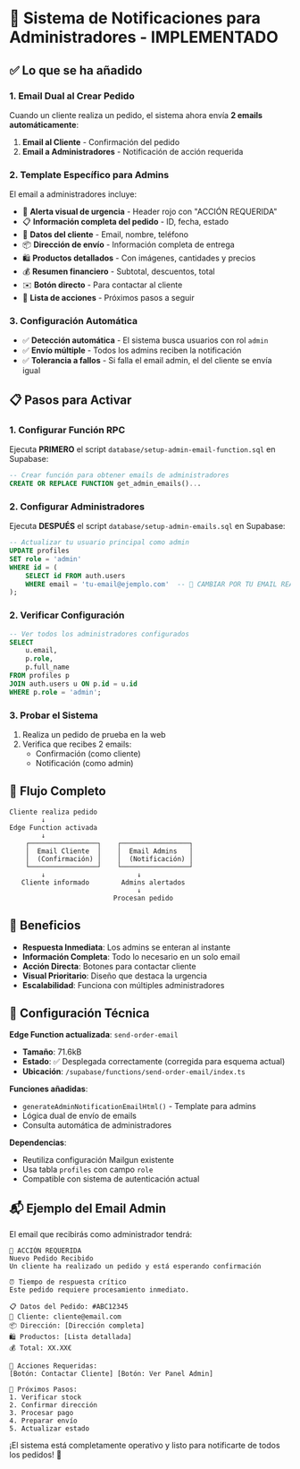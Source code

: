 # 🚨 Sistema de Notificaciones para Administradores - IMPLEMENTADO

## ✅ Lo que se ha añadido

### **1. Email Dual al Crear Pedido**
Cuando un cliente realiza un pedido, el sistema ahora envía **2 emails automáticamente**:

1. **Email al Cliente** - Confirmación del pedido
2. **Email a Administradores** - Notificación de acción requerida

### **2. Template Específico para Admins**
El email a administradores incluye:

- 🚨 **Alerta visual de urgencia** - Header rojo con "ACCIÓN REQUERIDA"
- 📋 **Información completa del pedido** - ID, fecha, estado
- 👤 **Datos del cliente** - Email, nombre, teléfono
- 📦 **Dirección de envío** - Información completa de entrega
- 🛍️ **Productos detallados** - Con imágenes, cantidades y precios
- 💰 **Resumen financiero** - Subtotal, descuentos, total
- ✉️ **Botón directo** - Para contactar al cliente
- 📝 **Lista de acciones** - Próximos pasos a seguir

### **3. Configuración Automática**
- ✅ **Detección automática** - El sistema busca usuarios con rol `admin`
- ✅ **Envío múltiple** - Todos los admins reciben la notificación
- ✅ **Tolerancia a fallos** - Si falla el email admin, el del cliente se envía igual

## 📋 Pasos para Activar

### **1. Configurar Función RPC**
Ejecuta **PRIMERO** el script `database/setup-admin-email-function.sql` en Supabase:

```sql
-- Crear función para obtener emails de administradores
CREATE OR REPLACE FUNCTION get_admin_emails()...
```

### **2. Configurar Administradores**
Ejecuta **DESPUÉS** el script `database/setup-admin-emails.sql` en Supabase:

```sql
-- Actualizar tu usuario principal como admin
UPDATE profiles 
SET role = 'admin' 
WHERE id = (
    SELECT id FROM auth.users 
    WHERE email = 'tu-email@ejemplo.com'  -- 🔴 CAMBIAR POR TU EMAIL REAL
);
```

### **2. Verificar Configuración**
```sql
-- Ver todos los administradores configurados
SELECT 
    u.email, 
    p.role,
    p.full_name
FROM profiles p
JOIN auth.users u ON p.id = u.id
WHERE p.role = 'admin';
```

### **3. Probar el Sistema**
1. Realiza un pedido de prueba en la web
2. Verifica que recibes 2 emails:
   - Confirmación (como cliente)
   - Notificación (como admin)

## 🎯 Flujo Completo

```
Cliente realiza pedido
        ↓
Edge Function activada
        ↓
    ┌─────────────────┐    ┌─────────────────┐
    │  Email Cliente  │    │  Email Admins   │
    │  (Confirmación) │    │  (Notificación) │
    └─────────────────┘    └─────────────────┘
        ↓                       ↓
   Cliente informado        Admins alertados
                                ↓
                          Procesan pedido
```

## 🚀 Beneficios

- **Respuesta Inmediata**: Los admins se enteran al instante
- **Información Completa**: Todo lo necesario en un solo email
- **Acción Directa**: Botones para contactar cliente
- **Visual Prioritario**: Diseño que destaca la urgencia
- **Escalabilidad**: Funciona con múltiples administradores

## 🔧 Configuración Técnica

**Edge Function actualizada**: `send-order-email`
- **Tamaño**: 71.6kB  
- **Estado**: ✅ Desplegada correctamente (corregida para esquema actual)
- **Ubicación**: `/supabase/functions/send-order-email/index.ts`

**Funciones añadidas**:
- `generateAdminNotificationEmailHtml()` - Template para admins
- Lógica dual de envío de emails
- Consulta automática de administradores

**Dependencias**:
- Reutiliza configuración Mailgun existente
- Usa tabla `profiles` con campo `role`
- Compatible con sistema de autenticación actual

## 📬 Ejemplo del Email Admin

El email que recibirás como administrador tendrá:

```
🚨 ACCIÓN REQUERIDA
Nuevo Pedido Recibido
Un cliente ha realizado un pedido y está esperando confirmación

⏰ Tiempo de respuesta crítico
Este pedido requiere procesamiento inmediato.

📋 Datos del Pedido: #ABC12345
👤 Cliente: cliente@email.com
📦 Dirección: [Dirección completa]
🛍️ Productos: [Lista detallada]
💰 Total: XX.XX€

🎯 Acciones Requeridas:
[Botón: Contactar Cliente] [Botón: Ver Panel Admin]

📝 Próximos Pasos:
1. Verificar stock
2. Confirmar dirección
3. Procesar pago
4. Preparar envío
5. Actualizar estado
```

¡El sistema está completamente operativo y listo para notificarte de todos los pedidos! 🎉
